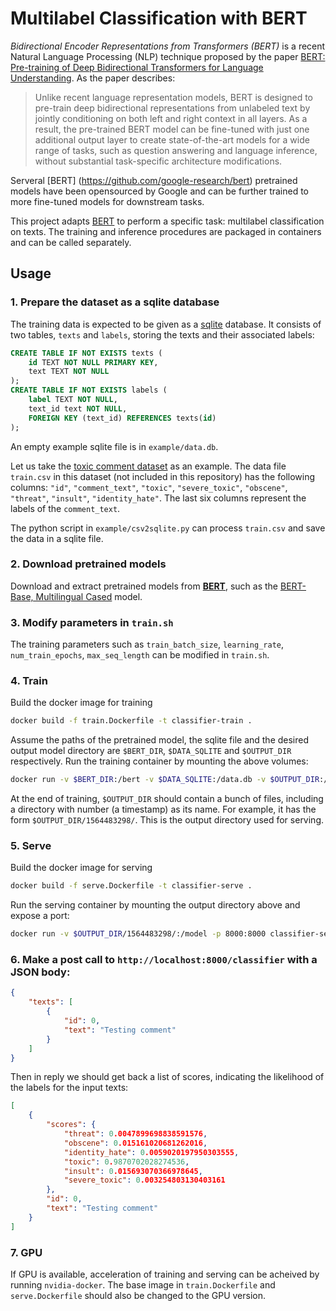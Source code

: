 # Multilabel Classification with BERT

*Bidirectional Encoder Representations from Transformers (BERT)* is a recent Natural Language Processing (NLP) technique proposed by the paper [BERT: Pre-training of Deep Bidirectional Transformers for Language Understanding](https://arxiv.org/abs/1810.04805). As the paper describes:
> Unlike recent language representation models, BERT is designed to pre-train deep bidirectional representations from unlabeled text by jointly conditioning on both left and right context in all layers. As a result, the pre-trained BERT model can be fine-tuned with just one additional output layer to create state-of-the-art models for a wide range of tasks, such as question answering and language inference, without substantial task-specific architecture modifications.

Serveral [BERT] (https://github.com/google-research/bert) pretrained models have been opensourced by Google and can be further trained to more fine-tuned models for downstream tasks.

This project adapts [BERT](https://github.com/google-research/bert) to perform a specific task: multilabel classification on texts. The training and inference procedures are packaged in containers and can be called separately.

## Usage


### 1. Prepare the dataset as a sqlite database  
The training data is expected to be given as a [sqlite](https://www.sqlite.org/index.html) database. It consists of two tables, `texts` and `labels`, storing the texts and their associated labels:
```SQL
CREATE TABLE IF NOT EXISTS texts (
    id TEXT NOT NULL PRIMARY KEY,
    text TEXT NOT NULL
);
CREATE TABLE IF NOT EXISTS labels (
    label TEXT NOT NULL,
    text_id text NOT NULL,
    FOREIGN KEY (text_id) REFERENCES texts(id)
);
```
An empty example sqlite file is in `example/data.db`.

Let us take the [toxic comment dataset](https://www.kaggle.com/c/jigsaw-toxic-comment-classification-challenge/data) as an example. The data file `train.csv` in this dataset (not included in this repository) has the following columns: `"id"`, `"comment_text"`, `"toxic"`, `"severe_toxic"`, `"obscene"`, `"threat"`, `"insult"`, `"identity_hate"`. The last six columns represent the labels of the `comment_text`.

The python script in `example/csv2sqlite.py` can process `train.csv` and save the data in a sqlite file.


### 2. Download pretrained models  
Download and extract pretrained models from [**BERT**](https://github.com/google-research/bert), such as the [BERT-Base, Multilingual Cased](https://storage.googleapis.com/bert_models/2018_11_23/multi_cased_L-12_H-768_A-12.zip) model.


### 3. Modify parameters in `train.sh`  
The training parameters such as `train_batch_size`, `learning_rate`, `num_train_epochs`, `max_seq_length` can be modified in `train.sh`.


### 4. Train  
Build the docker image for training  
```sh
docker build -f train.Dockerfile -t classifier-train .
```  
Assume the paths of the pretrained model, the sqlite file and the desired output model directory are `$BERT_DIR`, `$DATA_SQLITE` and `$OUTPUT_DIR` respectively. Run the training container by mounting the above volumes:
```sh
docker run -v $BERT_DIR:/bert -v $DATA_SQLITE:/data.db -v $OUTPUT_DIR:/output classifier-train
```

At the end of training, `$OUTPUT_DIR` should contain a bunch of files, including a directory with number (a timestamp) as its name. For example, it has the form `$OUTPUT_DIR/1564483298/`. This is the output directory used for serving.


### 5. Serve  
Build the docker image for serving  
```sh
docker build -f serve.Dockerfile -t classifier-serve .
```

Run the serving container by mounting the output directory above and expose a port:
```sh
docker run -v $OUTPUT_DIR/1564483298/:/model -p 8000:8000 classifier-serve
```


### 6. Make a post call to `http://localhost:8000/classifier` with a JSON body:
```json
{
    "texts": [
        {
            "id": 0,
            "text": "Testing comment"
        }
    ]
}
```
Then in reply we should get back a list of scores, indicating the likelihood of the labels for the input texts:
```json
[
    {
        "scores": {
            "threat": 0.0047899698838591576,
            "obscene": 0.015161020681262016,
            "identity_hate": 0.0059020197950303555,
            "toxic": 0.9870702028274536,
            "insult": 0.015693070366978645,
            "severe_toxic": 0.003254803130403161
        },
        "id": 0,
        "text": "Testing comment"
    }
]
```


### 7. GPU
If GPU is available, acceleration of training and serving can be acheived by running `nvidia-docker`. The base image in `train.Dockerfile` and `serve.Dockerfile` should also be changed to the GPU version.